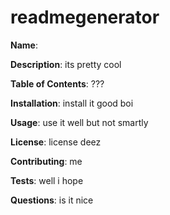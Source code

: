 # readmegenerator

**Name**: 

**Description**: its pretty cool

**Table of Contents**: ???

**Installation**: install it good boi

**Usage**: use it well but not smartly

**License**: license deez

**Contributing**: me

**Tests**: well i hope

**Questions**: is it nice 
